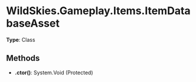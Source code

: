 ﻿# WildSkies.Gameplay.Items.ItemDatabaseAsset

**Type**: Class

## Methods

- **.ctor()**: System.Void (Protected)

